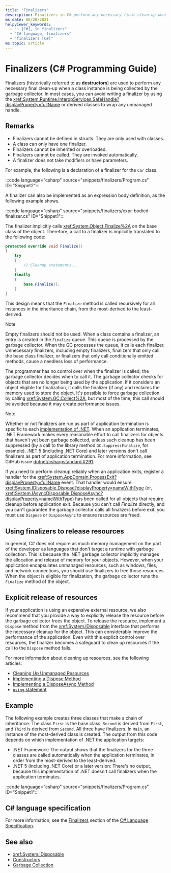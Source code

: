 ```yaml
---
title: "Finalizers"
description: Finalizers in C# perform any necessary final clean-up when a class instance is being collected by the garbage collector.
ms.date: 08/20/2021
helpviewer_keywords:
  - "~ [C#], in finalizers"
  - "C# language, finalizers"
  - "finalizers [C#]"
ms.topic: article
---
```

# Finalizers (C# Programming Guide)

Finalizers (historically referred to as **destructors**) are used to perform any necessary final clean-up when a class instance is being collected by the garbage collector. In most cases, you can avoid writing a finalizer by using the  <xref:System.Runtime.InteropServices.SafeHandle?displayProperty=fullName> or derived classes to wrap any unmanaged handle.

## Remarks

- Finalizers cannot be defined in structs. They are only used with classes.
- A class can only have one finalizer.
- Finalizers cannot be inherited or overloaded.
- Finalizers cannot be called. They are invoked automatically.
- A finalizer does not take modifiers or have parameters.

For example, the following is a declaration of a finalizer for the `Car` class.

:::code language="csharp" source="snippets/finalizers/Program.cs" ID="Snippet2":::

A finalizer can also be implemented as an expression body definition, as the following example shows.

:::code language="csharp" source="snippets/finalizers/expr-bodied-finalizer.cs" ID="Snippet1":::

The finalizer implicitly calls <xref:System.Object.Finalize%2A> on the base class of the object. Therefore, a call to a finalizer is implicitly translated to the following code:

```csharp
protected override void Finalize()
{
    try
    {
        // Cleanup statements...
    }
    finally
    {
        base.Finalize();
    }
}
```

This design means that the `Finalize` method is called recursively for all instances in the inheritance chain, from the most-derived to the least-derived.

> [!NOTE]
> Empty finalizers should not be used. When a class contains a finalizer, an entry is created in the `Finalize` queue. This queue is processed by the garbage collector. When the GC processes the queue, it calls each finalizer. Unnecessary finalizers, including empty finalizers, finalizers that only call the base class finalizer, or finalizers that only call conditionally emitted methods, cause a needless loss of performance.

The programmer has no control over when the finalizer is called; the garbage collector decides when to call it. The garbage collector checks for objects that are no longer being used by the application. If it considers an object eligible for finalization, it calls the finalizer (if any) and reclaims the memory used to store the object. It's possible to force garbage collection by calling <xref:System.GC.Collect%2A>, but most of the time, this call should be avoided because it may create performance issues.

> [!NOTE]
> Whether or not finalizers are run as part of application termination is specific to each [implementation of .NET](../../../standard/glossary.md#implementation-of-net). When an application terminates, .NET Framework makes every reasonable effort to call finalizers for objects that haven't yet been garbage collected, unless such cleanup has been suppressed (by a call to the library method `GC.SuppressFinalize`, for example). .NET 5 (including .NET Core) and later versions don't call finalizers as part of application termination. For more information, see GitHub issue [dotnet/csharpstandard #291](https://github.com/dotnet/csharpstandard/issues/291).

 If you need to perform cleanup reliably when an application exits, register a handler for the <xref:System.AppDomain.ProcessExit?displayProperty=fullName> event. That handler would ensure <xref:System.IDisposable.Dispose?displayProperty=nameWithType> (or, <xref:System.IAsyncDisposable.DisposeAsync?displayProperty=nameWithType>) has been called for all objects that require cleanup before application exit. Because you can't call *Finalize* directly, and you can't guarantee the garbage collector calls all finalizers before exit, you must use `Dispose` or `DisposeAsync` to ensure resources are freed.

## Using finalizers to release resources

In general, C# does not require as much memory management on the part of the developer as languages that don't target a runtime with garbage collection. This is because the .NET garbage collector implicitly manages the allocation and release of memory for your objects. However, when your application encapsulates unmanaged resources, such as windows, files, and network connections, you should use finalizers to free those resources. When the object is eligible for finalization, the garbage collector runs the `Finalize` method of the object.

## Explicit release of resources

If your application is using an expensive external resource, we also recommend that you provide a way to explicitly release the resource before the garbage collector frees the object. To release the resource, implement a `Dispose` method from the <xref:System.IDisposable> interface that performs the necessary cleanup for the object. This can considerably improve the performance of the application. Even with this explicit control over resources, the finalizer becomes a safeguard to clean up resources if the call to the `Dispose` method fails.

For more information about cleaning up resources, see the following articles:

- [Cleaning Up Unmanaged Resources](../../../standard/garbage-collection/unmanaged.md)
- [Implementing a Dispose Method](../../../standard/garbage-collection/implementing-dispose.md)
- [Implementing a DisposeAsync Method](../../../standard/garbage-collection/implementing-disposeasync.md)
- [`using` statement](../../language-reference/statements/using.md)

## Example

The following example creates three classes that make a chain of inheritance. The class `First` is the base class, `Second` is derived from `First`, and `Third` is derived from `Second`. All three have finalizers. In `Main`, an instance of the most-derived class is created. The output from this code depends on which implementation of .NET the application targets:

* .NET Framework: The output shows that the finalizers for the three classes are called automatically when the application terminates, in order from the most-derived to the least-derived.
* .NET 5 (including .NET Core) or a later version: There's no output, because this implementation of .NET doesn't call finalizers when the application terminates.

:::code language="csharp" source="snippets/finalizers/Program.cs" ID="Snippet1":::

## C# language specification

For more information, see the [Finalizers](~/_csharpstandard/standard/classes.md#1513-finalizers) section of the [C# Language Specification](~/_csharpstandard/standard/README.md).

## See also

- <xref:System.IDisposable>
- [Constructors](./constructors.md)
- [Garbage Collection](../../../standard/garbage-collection/index.md)
